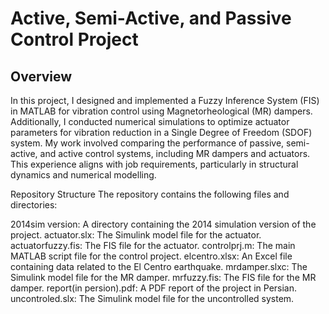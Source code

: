 # Active, Semi-Active, and Passive Control Project
## Overview
In this project, I designed and implemented a Fuzzy Inference System (FIS) in MATLAB for vibration control using Magnetorheological (MR) dampers. Additionally, I conducted numerical simulations to optimize actuator parameters for vibration reduction in a Single Degree of Freedom (SDOF) system. My work involved comparing the performance of passive, semi-active, and active control systems, including MR dampers and actuators. This experience aligns with job requirements, particularly in structural dynamics and numerical modelling.

Repository Structure
The repository contains the following files and directories:

2014sim version: A directory containing the 2014 simulation version of the project.
actuator.slx: The Simulink model file for the actuator.
actuatorfuzzy.fis: The FIS file for the actuator.
controlprj.m: The main MATLAB script file for the control project.
elcentro.xlsx: An Excel file containing data related to the El Centro earthquake.
mrdamper.slxc: The Simulink model file for the MR damper.
mrfuzzy.fis: The FIS file for the MR damper.
report(in persion).pdf: A PDF report of the project in Persian.
uncontroled.slx: The Simulink model file for the uncontrolled system.
